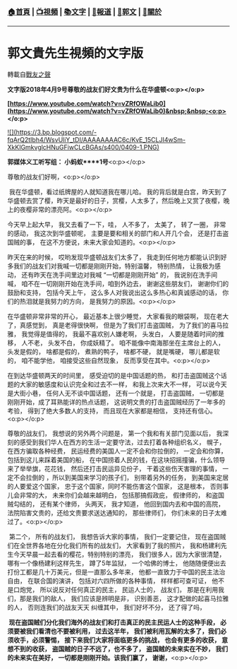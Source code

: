 ###  [:house:首頁](https://github.com/ourhimalayas/home) | [:tv:視頻](https://github.com/ourhimalayas/videos) | [:books:文字](https://github.com/ourhimalayas/txt) | [:newspaper:報道](https://github.com/ourhimalayas/news) | [:eagle:郭文](https://github.com/ourhimalayas/guomedia) | [:pray:關於](https://github.com/ourhimalayas/home/tree/master/about)
---
# 郭文貴先生視頻的文字版
轉載自[戰友之聲](http://littleantvoice.blogspot.com)

**文字版2018年4月9号尊敬的战友们好文贵为什么在华盛顿<o:p></o:p>**



**[https://www.youtube.com/watch?v=vZRfOWaLib0](https://www.youtube.com/watch?v=vZRfOWaLib0)&nbsp;&nbsp;<o:p></o:p>**



[!\[\](https://3.bp.blogspot.com/-fqArQ2tIbh4/WsvUliY_tDI/AAAAAAAAC6c/KvE_15CLJI4wSm-XkKIGmkvglcHNuGFiwCLcBGAs/s400/0409-1.PNG)](https://3.bp.blogspot.com/-fqArQ2tIbh4/WsvUliY_tDI/AAAAAAAAC6c/KvE_15CLJI4wSm-XkKIGmkvglcHNuGFiwCLcBGAs/s1600/0409-1.PNG)





**郭媒体义工听写组： 小蚂蚁****1号**<o:p></o:p>



尊敬的战友们好啊，<o:p></o:p>



&nbsp;我在华盛顿，看过纸牌屋的人就知道我在哪儿哈。 我的背后就是白宫，昨天到了华盛顿去赏了樱，昨天是最好的日子，赏樱，人太多了，然后晚上又赏了夜樱，晚上的夜樱非常的漂亮阿。<o:p></o:p>



今天早上起大早， 我又去看了一下，哇， 人不多了， 太美了， 转了一圈， 非常的感动， 我这次到华盛顿呢， 主要是要和相关的部门和人开几个会， 还是打击盗国贼的事， 在这不方便说，未来大家会知道的。<o:p></o:p>



昨天在来的时候， 哎哟发现华盛顿战友们太多了， 我走到任何地方都能认识到好多我们的战友们对我喊一切都是刚刚开始，特别温馨， 特别热情， 让我极为感动， 还有昨天在洗手间里边对我喊&nbsp;“一切都是刚刚开始”&nbsp;的， 我说别在洗手间喊， 咱不在一切刚刚开始在洗手间，咱到外边去， 谢谢这些朋友们， 谢谢你们的鼓励和支持， 包括今天上午， 这么多人对我说出这么多热心和真诚感动的话， 你们的热泪就是我努力的方向， 是我努力的原因。<o:p></o:p>



在华盛顿非常非常的开心， 最近基本上很少睡觉， 大家看我的眼袋啊， 现在老大了，真感觉到， 真是老得很快啊， 但是为了我们打击盗国贼， 为了我们的喜马拉雅， 我觉得是值得的， 我最不喜欢别人嫌老啊， 头发白， 人要是随着时间的推移， 人不老， 头发不白， 你成妖精了。 咱不能像中南海那坐在主席台上的人， 头发是假的， 啥都是假的， 煮熟的鸭子， 啥都不硬， 就是嘴硬， 哪儿都是软的， 咱不能学他， 咱接受这些自然现象， 反而享受在其中。<o:p></o:p>



在到达华盛顿两天的时间里， 感受迫切的是中国话题的热， 和打击盗国贼这个话题的大家的敏感度和认识完全和过去不一样， 和我上次来大不一样， 可以说今天是大街小巷， 任何人无不谈中国话题， 还有一个就是， 打击盗国贼， 一切都是刚刚开始，成了耳熟能详的热点话题， 这说明文贵的打击盗国贼经历了一年多的考验， 得到了绝大多数人的支持， 而且现在大家都是相信， 支持还有信心。<o:p></o:p>



尊敬的战友们， 我想说的另外两个问题是， 第一个我和有关部门见面以后， 我深刻的感受到我们华人在西方的生活一定要守法，过去打着各种组织名义， 幌子， 在西方骗取各种经费， 民运经费的美国人一定不会和你拉倒的， 一定会和你算， 包括到这儿来踩着美国的船， 在中国捞着人民的钱，在这块招摇撞骗，什么领导来了举举旗，花花钱， 然后还打击民运异见份子， 干着这些伤天害理的事情， 一定不会拉倒的 ，所以到美国来学习的孩子们， 别带着另外的任务， 到美国来定居的人要爱这个国家， 忠于这个国家，同时不能伤害这个国家， 这是根本， 否则事儿会非常的大， 未来你们会越来越明白， 包括那搞假政庇， 假律师的， 和盗国贼勾结的， 还有某个律师， 头两天， 我才知道， 他回到国内去和中国的高院， 法院陷害文贵的，还给文贵要求送达通知的， 那些律师们， 你们未来的日子太难过了。<o:p></o:p>



&nbsp;第二个， 所有的战友们， 我想告诉大家的事情， 我们一定要记住， 现在盗国贼们在全世界各地在分化我们所有的战友们， 大家看到了我的照片， 我和杨建利先生今天早晨一起去看的樱花，特别特别的漂亮， 我们很多人，因为大家很清楚， 哪有一个像杨建利这样先生， 蹲了5年监狱， 一个哈佛的博士， 他随随便便出去打份工都是几十万美元，但是一直那么多年来， 他都一直致力于中国的民主法治自由， 在联合国的演讲， 包括对六四所做的各种事情， 样样都可查可证， 他不是口炮党， 所以说反对任何真正的民主， 民运人士的， 战友们， 那是在利用我们，那是我们的敌人， 我们应该是辨明是非， 识别善恶， 这才配做的起喜马拉雅的人， 否则连我们的战友天天 纠缠其中， 我们好坏不分， 还了得了吗，



**&nbsp;现在盗国贼们分化我们海外的战友们和打击真正的民主民运人士的这种手段， 必须要被我们看清也不要被利用， 过去这半年， 我们被利用瓦解的太多了，我们必须收手，必须警惕， 接下来我们大家将面临更多的挑战， 也会有更多的收获， 意想不到的收获， 盗国贼的日子不远了，也不多了， 盗国贼的未来实在不妙， 我们的未来实在美好， 一切都是刚刚开始。该我们赢了， 谢谢，**<o:p></o:p>


  
<u></u><sub></sub><sup></sup><strike></strike>